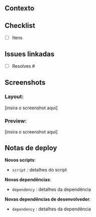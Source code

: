 <!-- IMPORTANTE: Por favor confira o arquivo CONTRIBUTING.md para ver o guia de contribuição detalhado e remova os itens que não estiver usando. -->

## Contexto
<!-- Qual problema está tentando resolver? -->

## Checklist
- [ ] Itens
<!-- Descreva o que seu PR faz. -->

## Issues linkadas
- [ ] Resolves #
<!-- Adicione as respectivas isues linkadas à este PR -->

## Screenshots
<!-- Adicione algumas imagens para haver um preview da sua tarefa, para ajudar desenvolvedores e designers a entender facilmente no que você está trabalhando. -->

### Layout:
[insira o screenshot aqui]
<!-- Insira o layout do Zeplin desta tarefa. -->

### Preview:
[insira o screenshot aqui]
<!-- Adicione quando não há um snapshot no Percy. -->

## Notas de deploy
<!-- Notas de deploy do desenvolvimento da aplicação. Devem ser novas dependências, scripts, etc. -->

**Novos scripts**:

- `script` : detalhes do script

**Novas dependências**:

- `dependency` : detalhes da dependência

**Novas dependências de desenvolvedor**:

- `dependency` : detalhes da dependência

